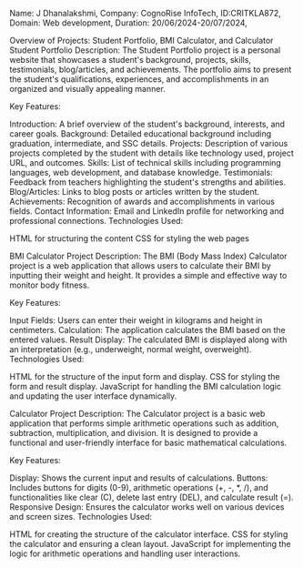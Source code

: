 Name: J Dhanalakshmi,
Company: CognoRise InfoTech,
ID:CRITKLA872,
Domain: Web development,
Duration: 20/06/2024-20/07/2024,



Overview of Projects: Student Portfolio, BMI Calculator, and Calculator
Student Portfolio
Description:
The Student Portfolio project is a personal website that showcases a student's background, projects, skills, testimonials, blog/articles, and achievements. The portfolio aims to present the student's qualifications, experiences, and accomplishments in an organized and visually appealing manner.

Key Features:

Introduction: A brief overview of the student's background, interests, and career goals.
Background: Detailed educational background including graduation, intermediate, and SSC details.
Projects: Description of various projects completed by the student with details like technology used, project URL, and outcomes.
Skills: List of technical skills including programming languages, web development, and database knowledge.
Testimonials: Feedback from teachers highlighting the student's strengths and abilities.
Blog/Articles: Links to blog posts or articles written by the student.
Achievements: Recognition of awards and accomplishments in various fields.
Contact Information: Email and LinkedIn profile for networking and professional connections.
Technologies Used:

HTML for structuring the content
CSS for styling the web pages


BMI Calculator Project
Description:
The BMI (Body Mass Index) Calculator project is a web application that allows users to calculate their BMI by inputting their weight and height. It provides a simple and effective way to monitor body fitness.

Key Features:

Input Fields: Users can enter their weight in kilograms and height in centimeters.
Calculation: The application calculates the BMI based on the entered values.
Result Display: The calculated BMI is displayed along with an interpretation (e.g., underweight, normal weight, overweight).
Technologies Used:

HTML for the structure of the input form and display.
CSS for styling the form and result display.
JavaScript for handling the BMI calculation logic and updating the user interface dynamically.


Calculator Project
Description:
The Calculator project is a basic web application that performs simple arithmetic operations such as addition, subtraction, multiplication, and division. It is designed to provide a functional and user-friendly interface for basic mathematical calculations.

Key Features:

Display: Shows the current input and results of calculations.
Buttons: Includes buttons for digits (0-9), arithmetic operations (+, -, *, /), and functionalities like clear (C), delete last entry (DEL), and calculate result (=).
Responsive Design: Ensures the calculator works well on various devices and screen sizes.
Technologies Used:

HTML for creating the structure of the calculator interface.
CSS for styling the calculator and ensuring a clean layout.
JavaScript for implementing the logic for arithmetic operations and handling user interactions.

